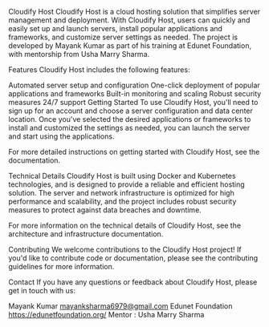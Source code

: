 Cloudify Host
Cloudify Host is a cloud hosting solution that simplifies server management and deployment. With Cloudify Host, users can quickly and easily set up and launch servers, install popular applications and frameworks, and customize server settings as needed. The project is developed by Mayank Kumar as part of his training at Edunet Foundation, with mentorship from Usha Marry Sharma.

Features
Cloudify Host includes the following features:

Automated server setup and configuration
One-click deployment of popular applications and frameworks
Built-in monitoring and scaling
Robust security measures
24/7 support
Getting Started
To use Cloudify Host, you'll need to sign up for an account and choose a server configuration and data center location. Once you've selected the desired applications or frameworks to install and customized the settings as needed, you can launch the server and start using the applications.

For more detailed instructions on getting started with Cloudify Host, see the documentation.

Technical Details
Cloudify Host is built using Docker and Kubernetes technologies, and is designed to provide a reliable and efficient hosting solution. The server and network infrastructure is optimized for high performance and scalability, and the project includes robust security measures to protect against data breaches and downtime.

For more information on the technical details of Cloudify Host, see the architecture and infrastructure documentation.

Contributing
We welcome contributions to the Cloudify Host project! If you'd like to contribute code or documentation, please see the contributing guidelines for more information.

Contact
If you have any questions or feedback about Cloudify Host, please get in touch with us:

Mayank Kumar mayanksharma6979@gmail.com
Edunet Foundation https://edunetfoundation.org/
Mentor : Usha Marry Sharma 